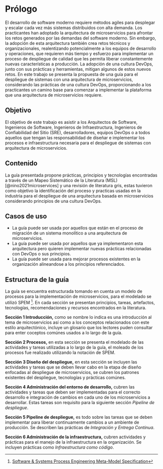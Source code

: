 # Prólogo

El desarrollo de software moderno requiere métodos agiles para desplegar y
escalar cada vez más sistemas distribuidos con alta demanda. Los practicantes han
adoptado la arquitectura de microservicios para afrontar los retos generados
por las demandas del software moderno. Sin embargo, la adopción de esta
arquitectura también crea retos técnicos y organizacionales, realentizando
potencialmente a los equipos de desarrollo y operaciones, que requieren más
tiempo y esfuerzo para implementar un proceso de despliegue de calidad que les
permita liberar constantemente nuevas características a producción.
La adopción de una cultura DevOps, junto con sus prácticas y herramientas,
mitigan algunos de estos nuevos retos. En este trabajo se presenta la propuesta
de una guía para el despliegue de sistemas con una arquitectura de
microservicios, considerando las prácticas de una cultura DevOps,
proporcionando a los practicantes un camino base para comenzar a implementar
la plataforma que una arquitectura de microservicios requiere.

## Objetivo

El objetivo de este trabajo es asistir a los Arquitectos de Software,
Ingenieros de Software, Ingenieros de Infraestructura, Ingenieros de Confiabilidad
del Sitio (SRE), desarrolladores, equipos DevOps o a todos aquellos que tengan las
responsabilidad de diseñar e implementar los procesos e infraestructura necesaria
para el despliegue de sistemas con arquitectura de microservicios.

## Contenido

La guía presentada propone prácticas, principios y tecnologías encontradas a
través de un Mapeo Sistemático de la Literatura (MSL) [@nino2021microservices] y una revisión de
literatura gris, estas tuvieron como objetivo la identificación del proceso y
practicas usadas en la industria para el despliegue de una arquitectura basada
en microservicios considerando principios de una cultura DevOps.

## Casos de uso

+ La guía puede ser usada por aquellos que están en el proceso de migración de un
sistema monolítico a una arquitectura de microservicios.
+ La guía puede ser usada por aquellos que ya implementaron esta arquitectura
pero quieren implementar nuevas prácticas relacionadas con DevOps o sus principios.
+ La guía puede ser usada para mejorar procesos existentes en la organización
alineandose a los principios referenciados.

## Estructura de la guía

La guía se encuentra estructurada tomando en cuenta un modelo de procesos para
la implementación de microservicios, para el modelado se utilizó SPEM [^1]. En
cada sección se presentan principios, tareas, artefactos, tecnologías,
recomendaciones y recursos encontrados en la literatura.

[^1]: [Software & Systems Process Engineering Meta-Model Specification](https://www.omg.org/spec/SPEM/2.0/PDF)

**Sección 1 Introducción,** como se nombre lo indica es una introducción al tema de microservicios así como a los conceptos relacionados con este estilo arquitectónico, incluye un glosario que los lectores puden consultar para enter coceptos comúnes usados a lo largo de la guía.

**Sección 2 Procesos,** en esta sección se presenta el modelado de las actividades y tareas utilizadas a lo largo de la guía, el moleado de los procesos fue realizado utilizando la notación de SPEM.

**Sección 3 Diseño del despliegue,** en esta sección se incluyen las actividades y tareas que se deben llevar cabo en la etapa de diseño enfocadas al despliegue de microservicios, se cubren los patrones existentes del despliegue, tecnologías y prácticas comúnes.

**Sección 4 Administración del entorno de desarrollo,** cubren las actividades y tareas que deben ser implementadas para el correcto desarrollo e integración de cambios en cada uno de los microservicios a desarrollar. Estas tareas son requisito para la siguiente sección *Pipeline de despliegue*.

**Sección 5 Pipeline de despliegue,** es todo sobre las tareas que se deben implementar para liberar continuamente cambios a un ambiente de producción. Se describen las prácticas de *Integración y Entrega Continua*.

**Sección 6 Administración de la infraestructura,** cubren actividades y prácticas  para el manejo de la infraestructura en la organización. Se incluyen prácticas como *Infraestructura como código*.
